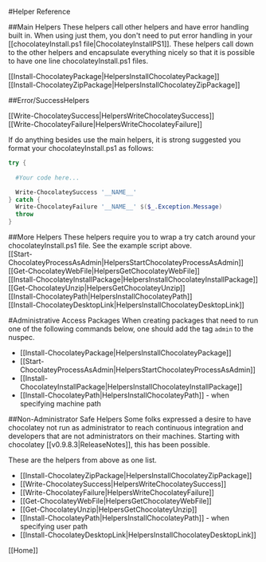 #Helper Reference
  
##Main Helpers
These helpers call other helpers and have error handling built in. When using just them, you don't need to put error handling in your [[chocolateyInstall.ps1 file|ChocolateyInstallPS1]]. These helpers call down to the other helpers and encapsulate everything nicely so that it is possible to have one line chocolateyInstall.ps1 files.  

[[Install-ChocolateyPackage|HelpersInstallChocolateyPackage]]  
[[Install-ChocolateyZipPackage|HelpersInstallChocolateyZipPackage]]  
  
##Error/SuccessHelpers
  
[[Write-ChocolateySuccess|HelpersWriteChocolateySuccess]]  
[[Write-ChocolateyFailure|HelpersWriteChocolateyFailure]]  
  
If do anything besides use the main helpers, it is strong suggested you format your chocolateyInstall.ps1 as follows:  
```powershell
try {
  
  #Your code here...

  Write-ChocolateySuccess '__NAME__'
} catch {
  Write-ChocolateyFailure '__NAME__' $($_.Exception.Message)
  throw 
}
```
  
##More Helpers
These helpers require you to wrap a try catch around your chocolateyInstall.ps1 file. See the example script above.  
[[Start-ChocolateyProcessAsAdmin|HelpersStartChocolateyProcessAsAdmin]]  
[[Get-ChocolateyWebFile|HelpersGetChocolateyWebFile]]  
[[Install-ChocolateyInstallPackage|HelpersInstallChocolateyInstallPackage]]  
[[Get-ChocolateyUnzip|HelpersGetChocolateyUnzip]]  
[[Install-ChocolateyPath|HelpersInstallChocolateyPath]]  
[[Install-ChocolateyDesktopLink|HelpersInstallChocolateyDesktopLink]]  

#Administrative Access Packages
When creating packages that need to run one of the following commands below, one should add the tag `admin` to the nuspec.  

* [[Install-ChocolateyPackage|HelpersInstallChocolateyPackage]]  
* [[Start-ChocolateyProcessAsAdmin|HelpersStartChocolateyProcessAsAdmin]]   
* [[Install-ChocolateyInstallPackage|HelpersInstallChocolateyInstallPackage]]  
* [[Install-ChocolateyPath|HelpersInstallChocolateyPath]] - when specifying machine path  
  
##Non-Administrator Safe Helpers
Some folks expressed a desire to have chocolatey not run as administrator to reach continuous integration and developers that are not administrators on their machines. Starting with chocolatey [[v0.9.8.3|ReleaseNotes]], this has been possible.  

These are the helpers from above as one list.    

* [[Install-ChocolateyZipPackage|HelpersInstallChocolateyZipPackage]]  
* [[Write-ChocolateySuccess|HelpersWriteChocolateySuccess]]  
* [[Write-ChocolateyFailure|HelpersWriteChocolateyFailure]]  
* [[Get-ChocolateyWebFile|HelpersGetChocolateyWebFile]]  
* [[Get-ChocolateyUnzip|HelpersGetChocolateyUnzip]]  
* [[Install-ChocolateyPath|HelpersInstallChocolateyPath]] - when specifying user path  
* [[Install-ChocolateyDesktopLink|HelpersInstallChocolateyDesktopLink]]  
  
[[Home]]